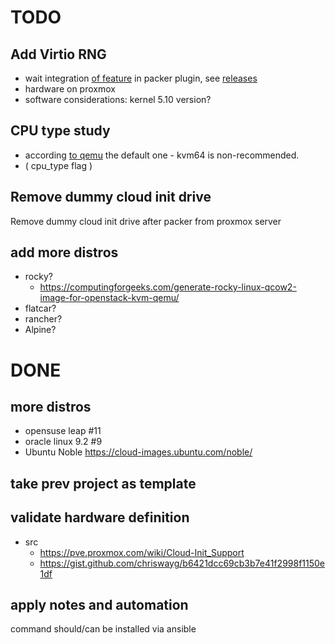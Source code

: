 # TODO

## Add Virtio RNG

 - wait integration [of feature](https://github.com/hashicorp/packer-plugin-proxmox/pull/195) in packer plugin, see [releases](https://github.com/hashicorp/packer-plugin-proxmox/releases)
 - hardware on proxmox
 - software considerations: kernel 5.10 version?

## CPU type study

 - according [to qemu](https://qemu.readthedocs.io/en/latest/system/qemu-cpu-models.html#other-non-recommended-x86-cpus) the default one - kvm64 is non-recommended.
 - ( cpu_type  flag )

## Remove dummy cloud init drive

Remove dummy cloud init drive after packer from proxmox server

## add more distros

 - rocky?
   - https://computingforgeeks.com/generate-rocky-linux-qcow2-image-for-openstack-kvm-qemu/
 - flatcar?
 - rancher?
 - Alpine?


# DONE

## more distros

 - opensuse leap #11
 - oracle linux 9.2 #9
 - Ubuntu Noble https://cloud-images.ubuntu.com/noble/

## take prev project as template

## validate hardware definition

 - src
   - https://pve.proxmox.com/wiki/Cloud-Init_Support
   - https://gist.github.com/chriswayg/b6421dcc69cb3b7e41f2998f1150e1df

## apply notes and automation

command should/can be installed via ansible
